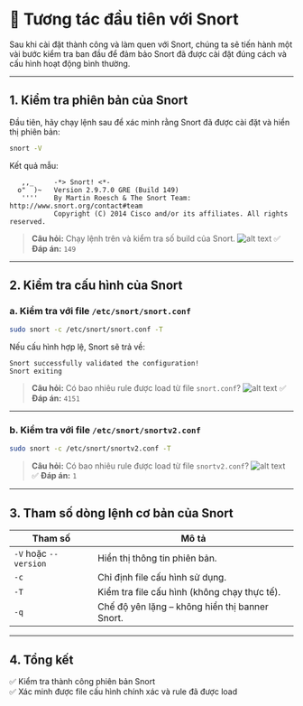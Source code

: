 # 🐍 Tương tác đầu tiên với Snort

Sau khi cài đặt thành công và làm quen với Snort, chúng ta sẽ tiến hành một vài bước kiểm tra ban đầu để đảm bảo Snort đã được cài đặt đúng cách và cấu hình hoạt động bình thường.

---

## 1. Kiểm tra phiên bản của Snort

Đầu tiên, hãy chạy lệnh sau để xác minh rằng Snort đã được cài đặt và hiển thị phiên bản:

```bash
snort -V
```

Kết quả mẫu:

```
   ,,_     -*> Snort! <*-
  o"  )~   Version 2.9.7.0 GRE (Build 149) 
   ''''    By Martin Roesch & The Snort Team: http://www.snort.org/contact#team
           Copyright (C) 2014 Cisco and/or its affiliates. All rights reserved.
```

> **Câu hỏi:** Chạy lệnh trên và kiểm tra số build của Snort.
![alt text](<Screenshot 2025-05-12 130436.png>)
> ✅ **Đáp án:** `149`

---

## 2. Kiểm tra cấu hình của Snort

### a. Kiểm tra với file `/etc/snort/snort.conf`

```bash
sudo snort -c /etc/snort/snort.conf -T
```

Nếu cấu hình hợp lệ, Snort sẽ trả về:

```
Snort successfully validated the configuration!
Snort exiting
```

> **Câu hỏi:** Có bao nhiêu rule được load từ file `snort.conf`?
![alt text](<Screenshot 2025-05-12 130648.png>)
> ✅ **Đáp án:** `4151`

---

### b. Kiểm tra với file `/etc/snort/snortv2.conf`

```bash
sudo snort -c /etc/snort/snortv2.conf -T
```

> **Câu hỏi:** Có bao nhiêu rule được load từ file `snortv2.conf`?
![alt text](<Screenshot 2025-05-12 130759.png>)
> ✅ **Đáp án:** `1`

---

## 3. Tham số dòng lệnh cơ bản của Snort

| Tham số      | Mô tả |
|--------------|-------|
| `-V` hoặc `--version` | Hiển thị thông tin phiên bản. |
| `-c`         | Chỉ định file cấu hình sử dụng. |
| `-T`         | Kiểm tra file cấu hình (không chạy thực tế). |
| `-q`         | Chế độ yên lặng – không hiển thị banner Snort. |

---

## 4. Tổng kết

✅ Kiểm tra thành công phiên bản Snort  
✅ Xác minh được file cấu hình chính xác và rule đã được load

